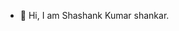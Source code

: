 - 👋 Hi, I am Shashank Kumar shankar.

<!---
sshankMSFT/sshankMSFT is a ✨ special ✨ repository because its `README.md` (this file) appears on your GitHub profile.
You can click the Preview link to take a look at your changes.
--->
